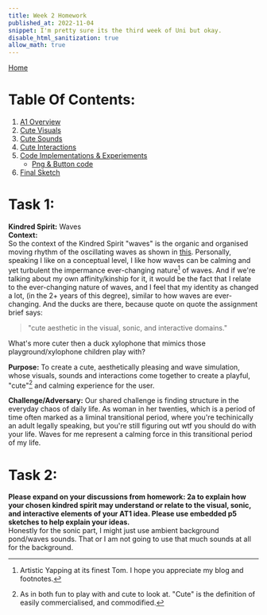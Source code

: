 ```yaml
---
title: Week 2 Homework
published_at: 2022-11-04
snippet: I'm pretty sure its the third week of Uni but okay.
disable_html_sanitization: true
allow_math: true
---
```


[Home](https://cclanchublo6.deno.dev/)

# Table Of Contents:

1. [A1 Overview](https://cclanchublo6.deno.dev/fourth-blog-post#a1-overview)
2. [Cute Visuals](https://cclanchublo6.deno.dev/fourth-blog-post#cute-visuals)
3. [Cute Sounds](https://cclanchublo6.deno.dev/fourth-blog-post#cute-sounds)
4. [Cute Interactions](https://cclanchublo6.deno.dev/fourth-blog-post#cute-interactions)
5. [Code Implementations & Experiements](https://cclanchublo6.deno.dev/fourth-blog-post#code-implementationexperiement)
   - [Png & Button code](https://cclanchublo6.deno.dev/fourth-blog-post#png--button-code)
6. [Final Sketch](https://cclanchublo6.deno.dev/fourth-blog-post#final-sketch)

# Task 1:

**Kindred Spirit:** Waves  
**Context:**  
So the context of the Kindred Spirit "waves" is the organic and organised moving rhythm of the oscillating waves as shown in [this](https://youtu.be/nqvJDkKsYYI?si=o4m5xbUzHIWzzB91). Personally, speaking I like on a conceptual level, I like how waves can be calming and yet turbulent the impermance ever-changing nature[^1] of waves. And if we're talking about my own affinity/kinship for it, it would be the fact that I relate to the ever-changing nature of waves, and I feel that my identity as changed a lot, (in the 2+ years of this degree), similar to how waves are ever-changing. And the ducks are there, because quote on quote the assignment brief says:

> "cute aesthetic in the visual, sonic, and interactive domains."

What's more cuter then a duck xylophone that mimics those playground/xylophone children play with?

**Purpose:**
To create a cute, aesthetically pleasing and wave simulation, whose visuals, sounds and interactions come together to create a playful, "cute"[^2] and calming experience for the user.

**Challenge/Adversary:**
Our shared challenge is finding structure in the everyday chaos of daily life. As woman in her twenties, which is a period of time often marked as a liminal transitional period, where you're techinically an adult legally speaking, but you're still figuring out wtf you should do with your life. Waves for me represent a calming force in this transitional period of my life.

# Task 2:

**Please expand on your discussions from homework: 2a to explain how your chosen kindred spirit may understand or relate to the visual, sonic, and interactive elements of your AT1 idea. Please use embedded p5 sketches to help explain your ideas.**  
Honestly for the sonic part, I might just use ambient background pond/waves sounds. That or I am not going to use that much sounds at all for the background.

[^1]: Artistic Yapping at its finest Tom. I hope you appreciate my blog and footnotes.
[^2]: As in both fun to play with and cute to look at. "Cute" is the definition of easily commercialised, and commodified.
